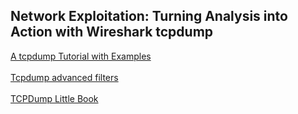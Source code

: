 ## Network Exploitation: Turning Analysis into Action with Wireshark tcpdump 

[A tcpdump Tutorial with Examples](https://danielmiessler.com/p/tcpdump/)
<br></br>
[Tcpdump advanced filters](https://blog.wains.be/2007/2007-10-01-tcpdump-advanced-filters/)
<br></br>
[TCPDump Little Book](https://nanxiao.github.io/tcpdump-little-book/)
<br></br>
[]()
<br></br>
[]()
<br></br>
[]()
<br></br>
[]()
<br></br>
[]()
<br></br>
[]()
<br></br>
[]()
<br></br>
[]()
<br></br>
[]()
<br></br>

